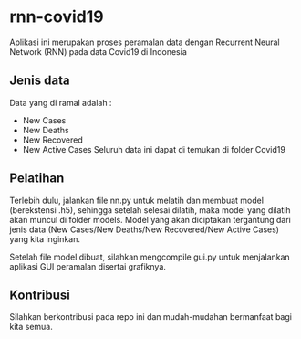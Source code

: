 # rnn-covid19
Aplikasi ini merupakan proses peramalan data dengan Recurrent Neural Network (RNN) pada data Covid19 di Indonesia

## Jenis data

Data yang di ramal adalah :
* New Cases
* New Deaths
* New Recovered
* New Active Cases
Seluruh data ini dapat di temukan di folder Covid19

## Pelatihan
Terlebih dulu, jalankan file nn.py untuk melatih dan membuat model (berekstensi .h5), sehingga setelah selesai dilatih, maka model yang dilatih akan muncul di folder models. Model yang akan diciptakan tergantung dari jenis data (New Cases/New Deaths/New Recovered/New Active Cases) yang kita inginkan. 

Setelah file model dibuat, silahkan mengcompile gui.py untuk menjalankan aplikasi GUI peramalan disertai grafiknya.

## Kontribusi
Silahkan berkontribusi pada repo ini dan mudah-mudahan bermanfaat bagi kita semua.



